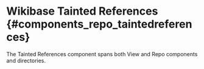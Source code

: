 # Wikibase Tainted References {#components_repo_taintedreferences}

The Tainted References component spans both View and Repo components and directories.

